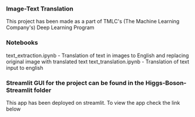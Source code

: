 ### Image-Text Translation

This project has been made as a part of TMLC's (The Machine Learning Company's) Deep Learning Program

### Notebooks

text_extraction.ipynb - Translation of text in images to English and replacing original image with translated text
text_translation.ipynb - Translation of text input to english

### Streamlit GUI for the project can be found in the Higgs-Boson-Streamlit folder
This app has been deployed on streamlit. To view the app check the link below
